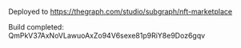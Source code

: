 Deployed to https://thegraph.com/studio/subgraph/nft-marketplace

Build completed: QmPkV37AxNoVLawuoAxZo94V6sexe81p9RiY8e9Doz6gqv
